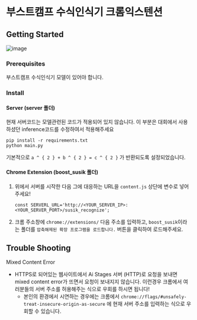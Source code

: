 # 부스트캠프 수식인식기 크롬익스텐션

## Getting Started
![image](demo.gif)
### Prerequisites
부스트캠프 수식인식기 모델이 있어야 합니다.
### Install

#### Server (server 폴더)
현재 서버코드는 모델관련된 코드가 적용되어 있지 않습니다. 이 부분은 대회에서 사용하셨던 inference코드를 수정하여서 적용해주세요
```
pip install -r requirements.txt
python main.py
```

기본적으로 `a ^ { 2 } + b ^ { 2 } = c ^ { 2 }` 가 반환되도록 설정되었습니다.

#### Chrome Extension (boost_susik 폴더)
1. 위에서 서버를 시작한 다음 그에 대응하는 URL을 `content.js` 상단에 변수로 넣어주세요!
    ```
    const SERVERL_URL='http://<YOUR_SERVER_IP>:<YOUR_SERVER_PORT>/susik_recognize';
    ```
2.  크롬 주소창에 `chrome://extensions/` 다음 주소를 입력하고, `boost_susik`이라는 폴더를 `압축해제된 확장 프로그램을 로드합니다.` 버튼을 클릭하여 로드해주세요.



## Trouble Shooting
Mixed Content Error
- HTTPS로 되어있는 웹사이트에서 Ai Stages 서버 (HTTP)로 요청을 보내면 mixed content error가 뜨면서 요청이 보내지지 않습니다. 이런경우 크롬에서 여러분들의 서버 주소를 허용해주는 식으로 우회를 하시면 됩니다!
  - 본인의 환경에서 시연하는 경우에는 크롬에서 `chrome://flags/#unsafely-treat-insecure-origin-as-secure` 에 현재 서버 주소를 입력하는 식으로 우회할 수 있습니다.
